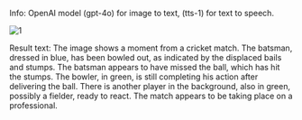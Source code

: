 Info: OpenAI model (gpt-4o) for image to text, (tts-1) for text to speech.

![1](https://github.com/MDSALMANSHAMS/Sports_commentator/assets/68110323/6603cdc6-1709-4a16-9f83-3f142eb0454b)


Result text: The image shows a moment from a cricket match. The batsman, dressed in blue, has been bowled out, as indicated by the displaced bails and stumps. The batsman appears to have missed the ball, which has hit the stumps. The bowler, in green, is still completing his action after delivering the ball. There is another player in the background, also in green, possibly a fielder, ready to react. The match appears to be taking place on a professional.
